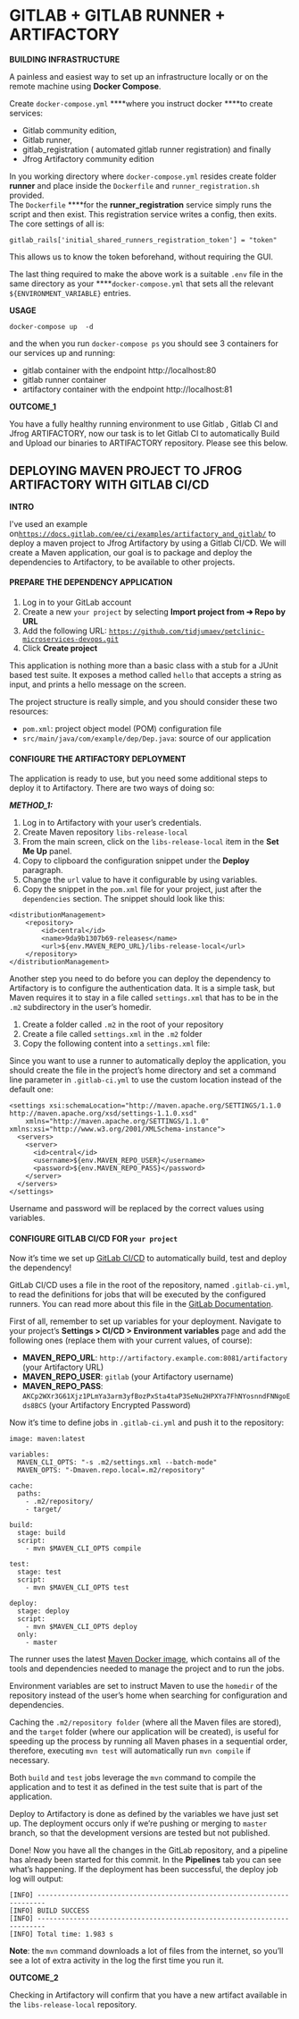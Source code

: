 # GITLAB + GITLAB RUNNER + ARTIFACTORY

**BUILDING INFRASTRUCTURE**

A painless and easiest way to set up an  infrastructure locally or on the remote machine using **Docker Compose**.

Create `docker-compose.yml` ****where you instruct docker ****to create  services:  
- Gitlab community edition,   
- Gitlab runner,   
- gitlab\_registration \( automated gitlab runner registration\) and finally   
- Jfrog Artifactory community edition 

In you working  directory where `docker-compose.yml` resides create folder **runner** and  place inside the `Dockerfile` and `runner_registration.sh` provided.  
The `Dockerfile` ****for the **runner\_registration** service simply runs the script and then exist. This registration service writes a config, then exits. The core settings of all is:

`gitlab_rails['initial_shared_runners_registration_token'] = "token"`

This allows us to know the token beforehand, without requiring the GUI.

The last thing required to make the above work is a suitable `.env` file in the same directory as your ****`docker-compose.yml` that sets all the relevant `${ENVIRONMENT_VARIABLE}` entries.

**USAGE**

`docker-compose up  -d`

and the when you run `docker-compose ps` you should see 3 containers for our services up and running:  
- gitlab container with the endpoint http://localhost:80  
- gitlab runner container  
- artifactory container with the endpoint http://localhost:81

**OUTCOME\_1**

You have  a fully healthy running environment to use Gitlab ,  Gitlab CI   and Jfrog ARTIFACTORY, now our task is to let Gitlab CI to automatically Build and Upload our binaries to ARTIFACTORY repository. Please see this below.

## DEPLOYING MAVEN PROJECT TO JFROG ARTIFACTORY WITH GITLAB CI/CD

**INTRO**

I've used an example on[`https://docs.gitlab.com/ee/ci/examples/artifactory_and_gitlab/`](https://docs.gitlab.com/ee/ci/examples/artifactory_and_gitlab/)  to deploy a maven project to Jfrog Artifactory by using a Gitlab CI/CD. We will create  a Maven application, our goal is to package and deploy the dependencies to Artifactory, to be available to other projects.

#### PREPARE THE DEPENDENCY APPLICATION <a id="prepare-the-dependency-application"></a>

1. Log in to your GitLab account
2. Create a new `your project` by selecting **Import project from ➔ Repo by URL**
3. Add the following URL: [`https://github.com/tidjumaev/petclinic-microservices-devops.git`](https://gitlab.com/gitlab-examples/maven/simple-maven-dep)
4. Click **Create project**

This application is nothing more than a basic class with a stub for a JUnit based test suite. It exposes a method called `hello` that accepts a string as input, and prints a hello message on the screen.

The project structure is really simple, and you should consider these two resources:

* `pom.xml`: project object model \(POM\) configuration file
* `src/main/java/com/example/dep/Dep.java`: source of our application

#### CONFIGURE THE ARTIFACTORY DEPLOYMENT <a id="configure-the-artifactory-deployment"></a>

The application is ready to use, but you need some additional steps to deploy it to Artifactory. There are two ways of doing so:

_**METHOD\_1:**_

1. Log in to Artifactory with your user’s credentials.
2. Create Maven repository `libs-release-local`
3. From the main screen, click on the `libs-release-local` item in the **Set Me Up** panel.
4. Copy to clipboard the configuration snippet under the **Deploy** paragraph.
5. Change the `url` value to have it configurable by using variables.
6. Copy the snippet in the `pom.xml` file for your project, just after the `dependencies` section. The snippet should look like this:

```text
<distributionManagement>
    <repository>
        <id>central</id>
        <name>9da9b1307b69-releases</name>
        <url>${env.MAVEN_REPO_URL}/libs-release-local</url>
    </repository>
</distributionManagement>
```

Another step you need to do before you can deploy the dependency to Artifactory is to configure the authentication data. It is a simple task, but Maven requires it to stay in a file called `settings.xml` that has to be in the `.m2` subdirectory in the user’s homedir.

1. Create a folder called `.m2` in the root of your repository
2. Create a file called `settings.xml` in the `.m2` folder
3. Copy the following content into a `settings.xml` file:

Since you want to use a runner to automatically deploy the application, you should create the file in the project’s home directory and set a command line parameter in `.gitlab-ci.yml` to use the custom location instead of the default one:

```text
<settings xsi:schemaLocation="http://maven.apache.org/SETTINGS/1.1.0 http://maven.apache.org/xsd/settings-1.1.0.xsd"
    xmlns="http://maven.apache.org/SETTINGS/1.1.0" xmlns:xsi="http://www.w3.org/2001/XMLSchema-instance">
  <servers>
    <server>
      <id>central</id>
      <username>${env.MAVEN_REPO_USER}</username>
      <password>${env.MAVEN_REPO_PASS}</password>
    </server>
  </servers>
</settings>
```

Username and password will be replaced by the correct values using variables.

#### CONFIGURE GITLAB CI/CD FOR  **`your project`** <a id="configure-gitlab-cicd-for-simple-maven-dep"></a>

Now it’s time we set up [GitLab CI/CD](https://about.gitlab.com/stages-devops-lifecycle/continuous-integration/) to automatically build, test and deploy the dependency!

GitLab CI/CD uses a file in the root of the repository, named `.gitlab-ci.yml`, to read the definitions for jobs that will be executed by the configured runners. You can read more about this file in the [GitLab Documentation](https://docs.gitlab.com/ee/ci/yaml/README.html).

First of all, remember to set up variables for your deployment. Navigate to your project’s **Settings &gt; CI/CD &gt; Environment variables** page and add the following ones \(replace them with your current values, of course\):

* **MAVEN\_REPO\_URL**: `http://artifactory.example.com:8081/artifactory` \(your Artifactory URL\)
* **MAVEN\_REPO\_USER**: `gitlab` \(your Artifactory username\)
* **MAVEN\_REPO\_PASS**: `AKCp2WXr3G61Xjz1PLmYa3arm3yfBozPxSta4taP3SeNu2HPXYa7FhNYosnndFNNgoEds8BCS` \(your Artifactory Encrypted Password\)

Now it’s time to define jobs in `.gitlab-ci.yml` and push it to the repository:

```text
image: maven:latest

variables:
  MAVEN_CLI_OPTS: "-s .m2/settings.xml --batch-mode"
  MAVEN_OPTS: "-Dmaven.repo.local=.m2/repository"

cache:
  paths:
    - .m2/repository/
    - target/

build:
  stage: build
  script:
    - mvn $MAVEN_CLI_OPTS compile

test:
  stage: test
  script:
    - mvn $MAVEN_CLI_OPTS test

deploy:
  stage: deploy
  script:
    - mvn $MAVEN_CLI_OPTS deploy
  only:
    - master
```

The runner uses the latest [Maven Docker image](https://hub.docker.com/_/maven/), which contains all of the tools and dependencies needed to manage the project and to run the jobs.

Environment variables are set to instruct Maven to use the `homedir` of the repository instead of the user’s home when searching for configuration and dependencies.

Caching the `.m2/repository folder` \(where all the Maven files are stored\), and the `target` folder \(where our application will be created\), is useful for speeding up the process by running all Maven phases in a sequential order, therefore, executing `mvn test` will automatically run `mvn compile` if necessary.

Both `build` and `test` jobs leverage the `mvn` command to compile the application and to test it as defined in the test suite that is part of the application.

Deploy to Artifactory is done as defined by the variables we have just set up. The deployment occurs only if we’re pushing or merging to `master` branch, so that the development versions are tested but not published.

Done! Now you have all the changes in the GitLab repository, and a pipeline has already been started for this commit. In the **Pipelines** tab you can see what’s happening. If the deployment has been successful, the deploy job log will output:

```text
[INFO] ------------------------------------------------------------------------
[INFO] BUILD SUCCESS
[INFO] ------------------------------------------------------------------------
[INFO] Total time: 1.983 s
```

**Note**: the `mvn` command downloads a lot of files from the internet, so you’ll see a lot of extra activity in the log the first time you run it.

**OUTCOME\_2**

Checking in Artifactory will confirm that you have a new artifact available in the `libs-release-local` repository.  




  




 











